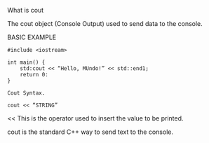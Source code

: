 What is cout

The cout object (Console Output) used to send data to the console.

BASIC EXAMPLE
```
#include <iostream>

int main() {
	std:cout << “Hello, MUndo!” << std::end1;
	return 0:
}

Cout Syntax.

cout << “STRING”
```
<< This is the operator used to insert the value to be printed.

cout is the standard C++ way to send text to the console.
